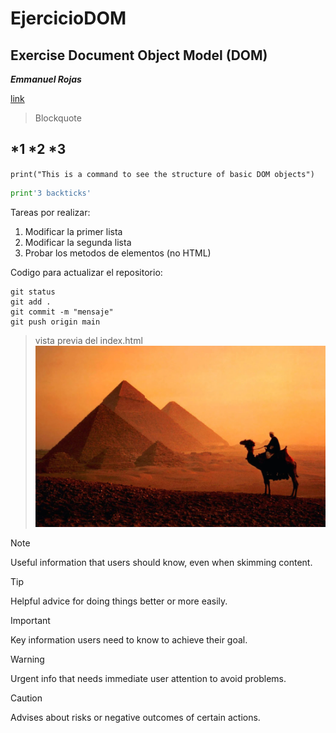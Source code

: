 # EjercicioDOM
## Exercise Document Object Model (DOM)

**_Emmanuel Rojas_**

[link](./index.html)

> Blockquote

*1
*2
*3
---
`print("This is a command to see the structure of basic DOM objects")`


```python
print'3 backticks'
```

Tareas por realizar:
1. Modificar la primer lista
2. Modificar la segunda lista
3. Probar los metodos de elementos (no HTML)


Codigo para actualizar el repositorio:
```
git status 
git add .
git commit -m "mensaje"
git push origin main 
```
>vista previa del index.html
![image](https://github.com/emsroo/EjercicioDOM/blob/main/images/8589130570139-dusk-camel-pyramids-cairo-egypt-top-travel-lists-wallpaper-hd.webp)



> [!NOTE]
> Useful information that users should know, even when skimming content.

> [!TIP]
> Helpful advice for doing things better or more easily.

> [!IMPORTANT]
> Key information users need to know to achieve their goal.

> [!WARNING]
> Urgent info that needs immediate user attention to avoid problems.

> [!CAUTION]
> Advises about risks or negative outcomes of certain actions.